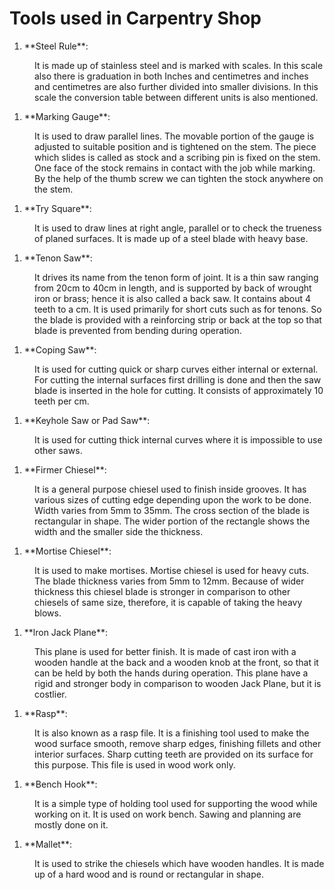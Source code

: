 # Tools used in Carpentry Shop

1. <dt>**Steel Rule**:</dt>
<dd>It is made up of stainless steel and is marked with scales. In this scale also there is graduation in both Inches and centimetres and inches and centimetres are also further divided into smaller divisions. In this scale the conversion table between different units is also mentioned.</dd>

1. <dt>**Marking Gauge**:</dt>
<dd>It is used to draw parallel lines. The movable portion of the gauge is adjusted to suitable position and is tightened on the stem. The piece which slides is called as stock and a scribing pin is fixed on the stem. One face of the stock remains in contact with the job while marking. By the help of the thumb screw we can tighten the stock anywhere on the stem.</dd>

1. <dt>**Try Square**:</dt>
<dd>It is used to draw lines at right angle, parallel or to check the trueness of planed surfaces. It is made up of a steel blade with heavy base.</dd>

1. <dt>**Tenon Saw**:</dt>
<dd>It drives its name from the tenon form of joint. It is a thin saw ranging from 20cm to 40cm in length, and is supported by back of wrought iron or brass; hence it is also called a back saw. It contains about 4 teeth to a cm. It is used primarily for short cuts such as for tenons. So the blade is provided with a reinforcing strip or back at the top so that blade is prevented from bending during operation.</dd>

1. <dt>**Coping Saw**:</dt>
<dd>It is used for cutting quick or sharp curves either internal or external. For cutting the internal surfaces first drilling is done and then the saw blade is inserted in the hole for cutting. It consists of approximately 10 teeth per cm.</dd>

1. <dt>**Keyhole Saw or Pad Saw**:</dt>
<dd>It is used for cutting thick internal curves where it is impossible to use other saws.</dd>

1. <dt>**Firmer Chiesel**:</dt>
<dd>It is a general purpose chiesel used to finish inside grooves. It has various sizes of cutting edge depending upon the work to be done. Width varies from 5mm to 35mm. The cross section of the blade is rectangular in shape. The wider portion of the rectangle shows the width and the smaller side the thickness.</dd>

1. <dt>**Mortise Chiesel**:</dt>
<dd>It is used to make mortises. Mortise chiesel is used for heavy cuts. The blade thickness varies from 5mm to 12mm. Because of wider thickness this chiesel blade is stronger in comparison to other chiesels of same size, therefore, it is capable of taking the heavy blows.</dd>

1. <dt>**lron Jack Plane**:</dt>
<dd>This plane is used for better finish. It is made of cast iron with a wooden handle at the back and a wooden knob at the front, so that it can be held by both the hands during operation. This plane have a rigid and stronger body in comparison to wooden Jack Plane, but it is costlier.</dd>

1. <dt>**Rasp**:</dt>
<dd>It is also known as a rasp file. It is a finishing tool used to make the wood surface smooth, remove sharp edges, finishing fillets and other interior surfaces. Sharp cutting teeth are provided on its surface for this purpose. This file is used in wood work only.</dd>

1. <dt>**Bench Hook**:</dt>
<dd>It is a simple type of holding tool used for supporting the wood while working on it. It is used on work bench. Sawing and planning are mostly done on it.</dd>

1. <dt>**Mallet**:</dt>
<dd>It is used to strike the chiesels which have wooden handles. It is made up of a hard wood and is round or rectangular in shape.</dd>
